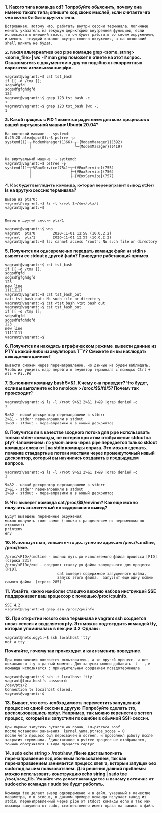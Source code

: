 __1. Какого типа команда cd? Попробуйте объяснить, почему она именно такого типа; опишите ход своих мыслей, если считаете что она могла бы быть другого типа.__
```
Встроенная, потому что, работать внутри сессии терминала, логичнее менять указатель на текущую дерикторию внутренней функцией, если использовать внешний вызов, то он будет работать со своим окружением, и менять  текущий каталог внутри своего окружения, а на вызвовший shell влиять не будет.  
```
__2. Какая альтернатива без pipe команде grep <some_string> <some_file> | wc -l? man grep поможет в ответе на этот вопрос. Ознакомьтесь с документом о других подобных некорректных вариантах использования pipe.__
```
vagrant@vagrant:~$ cat tst_bash
if [[ -d /tmp ]];
sdgsdfgfd
sdgsdfgfghdgfd
123
vagrant@vagrant:~$ grep 123 tst_bash -c
1
vagrant@vagrant:~$ grep 123 tst_bash |wc -l
1
```
__3. Какой процесс с PID 1 является родителем для всех процессов в вашей виртуальной машине Ubuntu 20.04?__
```
На хостовой машине  - systemd:
0:25:28 alex@upc(0):~$ pstree -p
systemd(1)─┬─ModemManager(1366)─┬─{ModemManager}(1392)
           │                    └─{ModemManager}(1419)


На виртуальной машине  - systemd:
vagrant@vagrant:~$ pstree -p
systemd(1)─┬─VBoxService(754)─┬─{VBoxService}(755)
           │                  ├─{VBoxService}(756)
           │                  ├─{VBoxService}(757)
```
__4. Как будет выглядеть команда, которая перенаправит вывод stderr ls на другую сессию терминала?__
```
Вызов из pts/0:
vagrant@vagrant:~$ ls -l \root 2>/dev/pts/1
vagrant@vagrant:~$ 
    

Вывод в другой сессии pts/1:    

vagrant@vagrant:~$ who
vagrant  pts/0        2020-11-01 12:58 (10.0.2.2)
vagrant  pts/1        2020-11-01 12:59 (10.0.2.2)
vagrant@vagrant:~$ ls: cannot access 'root': No such file or directory
```
__5. Получится ли одновременно передать команде файл на stdin и вывести ее stdout в другой файл? Приведите работающий пример.__
```
vagrant@vagrant:~$ cat tst_bash
if [[ -d /tmp ]];
sdgsdfgfd
sdgsdfgfghdgfd
123
new line
11111111
vagrant@vagrant:~$ cat tst_bash_out
cat: tst_bash_out: No such file or directory 
vagrant@vagrant:~$ cat <tst_bash >tst_bash_out
vagrant@vagrant:~$ cat tst_bash_out
if [[ -d /tmp ]];
sdgsdfgfd
sdgsdfgfghdgfd
123
new line
11111111
vagrant@vagrant:~$ 
```
__6. Получится ли находясь в графическом режиме, вывести данные из PTY в какой-либо из эмуляторов TTY? Сможете ли вы наблюдать выводимые данные?__
```
Вывести сможем через перенаправление, но данные не будем наблюдать. Чтобы их увидеть надо перейти в эмулятор терминала с помощью Ctrl + Alt + F1..F6
```
__7. Выполните команду bash 5>&1. К чему она приведет? Что будет, если вы выполните echo netology > /proc/$$/fd/5? Почему так происходит?__
```
vagrant@vagrant:~$ ls -l /root 9>&2 2>&1 1>&9 |grep denied -c 
1

9>&2 - новый дескриптор перенаправили в stderr
2>&1 - stderr перенаправили в stdout 
1>&9 - stdout - перенаправили в в новый дескриптор
```
__8. Получится ли в качестве входного потока для pipe использовать только stderr команды, не потеряв при этом отображение stdout на pty? Напоминаем: по умолчанию через pipe передается только stdout команды слева от | на stdin команды справа. Это можно сделать, поменяв стандартные потоки местами через промежуточный новый дескриптор, который вы научились создавать в предыдущем вопросе.__
```
vagrant@vagrant:~$ ls -l /root 9>&2 2>&1 1>&9 |grep denied -c 
1

9>&2 - новый дескриптор перенаправили в stderr
2>&1 - stderr перенаправили в stdout 
1>&9 - stdout - перенаправили в в новый дескриптор
```
__9. Что выведет команда cat /proc/$$/environ? Как еще можно получить аналогичный по содержанию вывод?__
```
Будут выведены переменные окружения:
можно получить тоже самое (только с разделением по переменным по строкам):
printenv
env
```
__10. Используя man, опишите что доступно по адресам /proc/<PID>/cmdline, /proc/<PID>/exe.__
```
/proc/<PID>/cmdline - полный путь до исполняемого файла процесса [PID]  (строка 231)
/proc/<PID>/exe - содержит ссылку до файла запущенного для процесса [PID], 
                        cat выведет содержимое запущенного файла, 
                        запуск этого файла,  запустит еще одну копию самого файла  (строка 285)
```
__11. Узнайте, какую наиболее старшую версию набора инструкций SSE поддерживает ваш процессор с помощью /proc/cpuinfo.__
```
SSE 4.2
vagrant@vagrant:~$ grep sse /proc/cpuinfo
```
__12. При открытии нового окна терминала и vagrant ssh создается новая сессия и выделяется pty. Это можно подтвердить командой tty, которая упоминалась в лекции 3.2. Однако:__
```
vagrant@netology1:~$ ssh localhost 'tty'
not a tty
```
__Почитайте, почему так происходит, и как изменить поведение.__
```
При подключении ожидается пользователь, а не другой процесс, и нет локального tty в данный момент. Для запуска можно добавить -t - , и команда исполняется c принудительным созданием псевдотерминала

vagrant@vagrant:~$ ssh -t localhost 'tty'
vagrant@localhost's password: 
/dev/pts/2
Connection to localhost closed.
vagrant@vagrant:~$ 
```

__13. Бывает, что есть необходимость переместить запущенный процесс из одной сессии в другую. Попробуйте сделать это, воспользовавшись reptyr. Например, так можно перенести в screen процесс, который вы запустили по ошибке в обычной SSH-сессии.__
```
При первых запусках ругался на права, 10-patrace.conf
после установки заначения  kernel.yama.ptrace_scope = 0
после чего процесс был перехвачен в screen, и продолжил работу после закрытия терминала. Единственное в pstree процесс не отображался, точнее оботражался в виде процесса reptyr.
```
__14. sudo echo string > /root/new_file не даст выполнить перенаправление под обычным пользователем, так как перенаправлением занимается процесс shell'а, который запущен без sudo под вашим пользователем. Для решения данной проблемы можно использовать конструкцию echo string | sudo tee /root/new_file. Узнайте что делает команда tee и почему в отличие от sudo echo команда с sudo tee будет работать.__
```
Команда tee делает вывод одновременно и в файл, указаный в качестве параметра, и в stdout, в данном примере команда получает вывод из stdin, перенаправленный через pipe от stdout команды echo,и так как команда запущена от sudo, соотвественно имеет права на запись в файл.
```